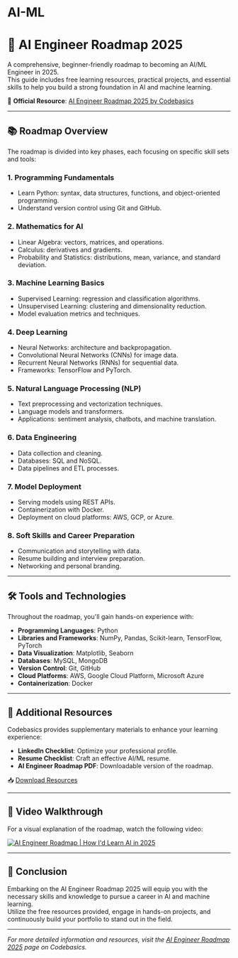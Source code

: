 # AI-ML

# 🧠 AI Engineer Roadmap 2025

A comprehensive, beginner-friendly roadmap to becoming an AI/ML Engineer in 2025.  
This guide includes free learning resources, practical projects, and essential skills to help you build a strong foundation in AI and machine learning.

🔗 **Official Resource**: [AI Engineer Roadmap 2025 by Codebasics](https://codebasics.io/resources/ai-engineer-roadmap-2025)

---

## 📚 Roadmap Overview

The roadmap is divided into key phases, each focusing on specific skill sets and tools:

### 1. Programming Fundamentals
- Learn Python: syntax, data structures, functions, and object-oriented programming.
- Understand version control using Git and GitHub.

### 2. Mathematics for AI
- Linear Algebra: vectors, matrices, and operations.
- Calculus: derivatives and gradients.
- Probability and Statistics: distributions, mean, variance, and standard deviation.

### 3. Machine Learning Basics
- Supervised Learning: regression and classification algorithms.
- Unsupervised Learning: clustering and dimensionality reduction.
- Model evaluation metrics and techniques.

### 4. Deep Learning
- Neural Networks: architecture and backpropagation.
- Convolutional Neural Networks (CNNs) for image data.
- Recurrent Neural Networks (RNNs) for sequential data.
- Frameworks: TensorFlow and PyTorch.

### 5. Natural Language Processing (NLP)
- Text preprocessing and vectorization techniques.
- Language models and transformers.
- Applications: sentiment analysis, chatbots, and machine translation.

### 6. Data Engineering
- Data collection and cleaning.
- Databases: SQL and NoSQL.
- Data pipelines and ETL processes.

### 7. Model Deployment
- Serving models using REST APIs.
- Containerization with Docker.
- Deployment on cloud platforms: AWS, GCP, or Azure.

### 8. Soft Skills and Career Preparation
- Communication and storytelling with data.
- Resume building and interview preparation.
- Networking and personal branding.

---

## 🛠️ Tools and Technologies

Throughout the roadmap, you'll gain hands-on experience with:

- **Programming Languages**: Python
- **Libraries and Frameworks**: NumPy, Pandas, Scikit-learn, TensorFlow, PyTorch
- **Data Visualization**: Matplotlib, Seaborn
- **Databases**: MySQL, MongoDB
- **Version Control**: Git, GitHub
- **Cloud Platforms**: AWS, Google Cloud Platform, Microsoft Azure
- **Containerization**: Docker

---

## 📂 Additional Resources

Codebasics provides supplementary materials to enhance your learning experience:

- **LinkedIn Checklist**: Optimize your professional profile.
- **Resume Checklist**: Craft an effective AI/ML resume.
- **AI Engineer Roadmap PDF**: Downloadable version of the roadmap.

📥 [Download Resources](https://codebasics.io/resources/ai-engineer-roadmap-2025)

---

## 🎥 Video Walkthrough

For a visual explanation of the roadmap, watch the following video:

[![AI Engineer Roadmap | How I'd Learn AI in 2025](https://img.youtube.com/vi/7MfBlmAomeM/0.jpg)](https://www.youtube.com/watch?v=7MfBlmAomeM)

---

## 📌 Conclusion

Embarking on the AI Engineer Roadmap 2025 will equip you with the necessary skills and knowledge to pursue a career in AI and machine learning.  
Utilize the free resources provided, engage in hands-on projects, and continuously build your portfolio to stand out in the field.

---

*For more detailed information and resources, visit the [AI Engineer Roadmap 2025](https://codebasics.io/resources/ai-engineer-roadmap-2025) page on Codebasics.*
